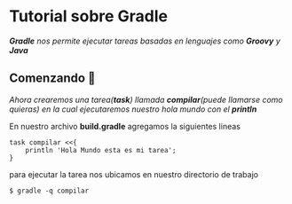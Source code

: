 # Tutorial sobre Gradle

_**Gradle** nos permite ejecutar tareas basadas en lenguajes como **Groovy** y **Java**_

## Comenzando 🚀
_Ahora crearemos una tarea(**task**) llamada **compilar**(puede llamarse como quieras) en la cual ejecutaremos nuestro hola mundo con el **println**_

En nuestro archivo **build.gradle** agregamos la siguientes lineas

```
task compilar <<{
    println 'Hola Mundo esta es mi tarea';
}
```
para ejecutar la tarea nos ubicamos en nuestro directorio de trabajo
```
$ gradle -q compilar
```


